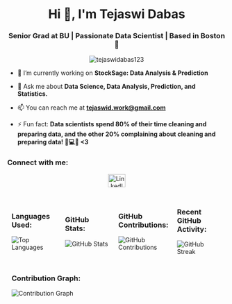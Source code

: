 <!-- Tejaswidabas -->

<h1 align="center">Hi 👋, I'm Tejaswi Dabas</h1>
<h3 align="center">Senior Grad at BU | Passionate Data Scientist | Based in Boston 🌆</h3>

<p align="center">
  <img src="https://komarev.com/ghpvc/?username=tejaswidabas123&label=Profile%20views&color=0e75b6&style=flat" alt="tejaswidabas123" />
</p>

- 🔭 I’m currently working on **StockSage: Data Analysis & Prediction**

- 💬 Ask me about **Data Science, Data Analysis, Prediction, and Statistics.**

- 📫 You can reach me at **tejaswid.work@gmail.com**

- ⚡ Fun fact: **Data scientists spend 80% of their time cleaning and preparing data, and the other 20% complaining about cleaning and preparing data! 🧹💻🤣 <3**

<h3 align="left">Connect with me:</h3>
<p align="center">
  <a href="https://www.linkedin.com/in/tejasdabas/" target="blank">
    <img align="center" src="https://upload.wikimedia.org/wikipedia/commons/thumb/8/81/LinkedIn_icon.svg/2048px-LinkedIn_icon.svg.png" alt="LinkedIn" height="30" width="40" />
  </a>
  <!-- Add more social icons here if needed -->
</p>

<!-- Languages Used and GitHub Stats -->
<div style="display: flex; justify-content: space-around; align-items: center; flex-wrap: wrap;">
  <!-- Languages Used -->
  <div style="flex: 1; margin: 10px;">
    <h3 align="left">Languages Used:</h3>
    <img src="https://github-readme-stats.vercel.app/api/top-langs/?username=tejaswidabas123&layout=compact&theme=radical" alt="Top Languages" />
  </div>

  <!-- GitHub Stats -->
  <div style="flex: 1; margin: 10px;">
    <h3 align="left">GitHub Stats:</h3>
    <img src="https://github-readme-stats.vercel.app/api?username=tejaswidabas123&show_icons=true&theme=radical" alt="GitHub Stats" />
  </div>

  <!-- GitHub Contributions -->
  <div style="flex: 1; margin: 10px;">
    <h3 align="left">GitHub Contributions:</h3>
    <img src="https://github-readme-stats.vercel.app/api?username=tejaswidabas123&hide_title=true&show_icons=true&count_private=true&hide=prs,issues&theme=radical" alt="GitHub Contributions" />
  </div>

  <!-- Recent GitHub Activity -->
  <div style="flex: 1; margin: 10px;">
    <h3 align="left">Recent GitHub Activity:</h3>
    <img src="https://github-readme-streak-stats.herokuapp.com/?user=tejaswidabas123&theme=radical" alt="GitHub Streak" />
  </div>

  <!-- Contribution Graph -->
  <div style="flex: 1; margin: 10px;">
    <h3 align="left">Contribution Graph:</h3>
    <img src="https://activity-graph.herokuapp.com/graph?username=tejaswidabas123&theme=github" alt="Contribution Graph" />
  </div>
</div>

